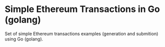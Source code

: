 # Simple Ethereum Transactions in Go (golang)

Set of simple Ethereum transactions examples (generation and submition) using Go (golang).
